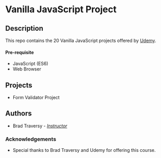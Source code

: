 # Vanilla JavaScript Project

## Description
This repo contains the 20 Vanilla JavaScript projects offered by [Udemy](https://www.udemy.com/course/web-projects-with-vanilla-javascript/).


#### Pre-requisite
* JavaScript (ES6)
* Web Browser


## Projects
* Form Validator Project


## Authors
* Brad Traversy - [*Instructor*](https://www.udemy.com/user/brad-traversy/)


### Acknowledgements
* Special thanks to Brad Traversy and Udemy for offering this course.